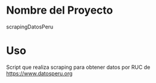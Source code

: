 # Nombre del Proyecto
scrapingDatosPeru

# Uso
Script que realiza scraping para obtener datos por RUC de  https://www.datosperu.org
